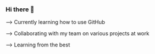 ### Hi there 👋

--> Currently learning how to use GitHub 

--> Collaborating with my team on various projects at work

--> Learning from the best
